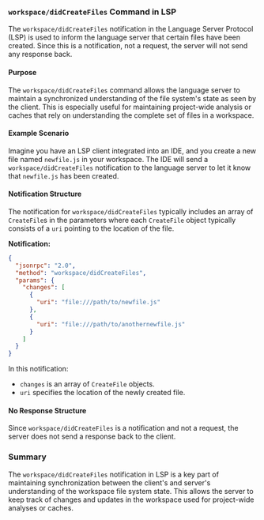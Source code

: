 ### `workspace/didCreateFiles` Command in LSP

The `workspace/didCreateFiles` notification in the Language Server Protocol (LSP) is used to inform the language server that certain files have been created. Since this is a notification, not a request, the server will not send any response back.

#### Purpose

The `workspace/didCreateFiles` command allows the language server to maintain a synchronized understanding of the file system's state as seen by the client. This is especially useful for maintaining project-wide analysis or caches that rely on understanding the complete set of files in a workspace.

#### Example Scenario

Imagine you have an LSP client integrated into an IDE, and you create a new file named `newfile.js` in your workspace. The IDE will send a `workspace/didCreateFiles` notification to the language server to let it know that `newfile.js` has been created.

#### Notification Structure

The notification for `workspace/didCreateFiles` typically includes an array of `CreateFile`s in the parameters where each `CreateFile` object typically consists of a `uri` pointing to the location of the file.

**Notification:**

```json
{
  "jsonrpc": "2.0",
  "method": "workspace/didCreateFiles",
  "params": {
    "changes": [
      {
        "uri": "file:///path/to/newfile.js"
      },
      {
        "uri": "file:///path/to/anothernewfile.js"
      }
    ]
  }
}
```

In this notification:
- `changes` is an array of `CreateFile` objects.
- `uri` specifies the location of the newly created file.

#### No Response Structure

Since `workspace/didCreateFiles` is a notification and not a request, the server does not send a response back to the client. 

### Summary

The `workspace/didCreateFiles` notification in LSP is a key part of maintaining synchronization between the client's and server's understanding of the workspace file system state. This allows the server to keep track of changes and updates in the workspace used for project-wide analyses or caches.